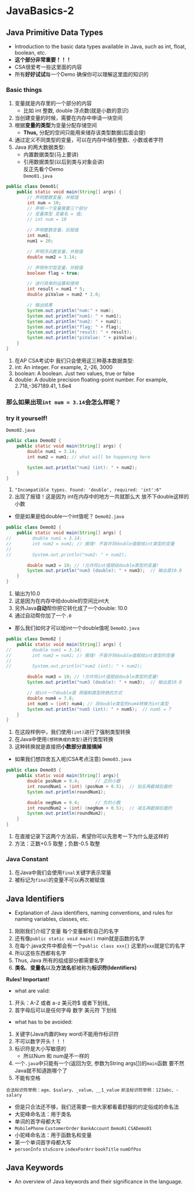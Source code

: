# JavaBasics-2

## Java Primitive Data Types
- Introduction to the basic data types available in Java, such as int, float, boolean, etc.
- **这个部分非常重要！！！**
- CSA很爱考一些这里面的内容
- 所有**好好试试**每一个Demo 确保你可以理解这里面的知识的

### Basic things
1. 变量就是内存里的一个部分的内容
     - 比如 int 整数, double 浮点数(就是小数的意识)
2. 当创建变量的时候，需要在内存中申请一块空间
3. 根据**变量的类型**为变量分配存储空间 
   - **Thus,** 分配的空间只能用来储存该类型数据(后面会提)
4. 通过定义不同类型的变量，可以在内存中储存整数、小数或者字符
5. Java 的两大数据类型:
	- 内置数据类型(马上要讲)
	- 引用数据类型(以后到类与对象会讲)  
反正先看个Demo   
`Demo01.java`
```java
public class Demo01{
    public static void main(String[] args) {
        // 声明整数变量，并赋值
        int num = 10;
        // 声明一个变量需要三个部分
        // 变量类型 变量名 = 值;
        // int num = 10
        
        // 声明整数变量，后赋值
        int num1;
        num1 = 20;

        // 声明浮点数变量，并赋值
        double num2 = 3.14;

        // 声明布尔型变量，并赋值
        boolean flag = true;

        // 进行简单的运算和使用
        int result = num1 * 5;
        double piValue = num2 * 2.0;

        // 输出结果
        System.out.println("num:" + num);
        System.out.println("num1: " + num1);
        System.out.println("num2: " + num2);
        System.out.println("flag: " + flag);
        System.out.println("result: " + result);
        System.out.println("piValue: " + piValue);
    }
}
```
1. 在AP CSA考试中 我们只会使用这三种基本数据类型:
2. int: An integer. For example, 2,-26, 3000 
3. boolean: A boolean. Just two values, true or false 
4. double: A double precision floating-point number. For example, 2.718,-367189.41, 1.6e4

### 那么如果出现`int num = 3.14`会怎么样呢？
### try it yourself!
`Demo02.java`
```java
public class Demo02 {
    public static void main(String[] args) {
        double num1 = 3.14;
        int num2 = num1; // what will be happening here

        System.out.println("num2 (int): " + num2);
    }
}

```
1. `"Incompatible types. Found: 'double', required: 'int':6"`
2. 出现了报错！这是因为 int在内存中的地方一共就那么大 放不下double这样的小数
- 但是如果是给double一个int值呢？
`Demo02.java`
```java
public class Demo02 {
    public static void main(String[] args) {
//        double num1 = 3.14;
//        int num2 = num1; // 报错! 不容许将double值赋给int类型的变量
//
//        System.out.println("num2: " + num2);

        double num3 = 10; // !允许将int值赋给double类型的变量!
        System.out.println("num3 (double): " + num3);  // 输出是10.0
    }
}
```
1. 输出为10.0
2. 这是因为在内存中给double的空间比int大
3. 另外Java**自动**帮你把它转化成了一个double: 10.0
4. 通过自动帮你加了一个`.0`

- 那么我们如何才可以给int一个double值呢
`Demo02.java`
```java
public class Demo02 {
    public static void main(String[] args) {
//        double num1 = 3.14;
//        int num2 = num1; // 报错! 不容许将double值赋给int类型的变量
//
//        System.out.println("num2 (int): " + num2);

        double num3 = 10; // !允许将int值赋给double类型的变量!
        System.out.println("num3 (double): " + num3);  // 输出是10.0

        // 给int一个double值 用强制类型转换的方式
        double num4 = 7.8;
        int num5 = (int) num4; // 将double类型的num4转换为int类型
        System.out.println("num5 (int): " + num5);  // num5 = 7
    }
}
```
1. 在这段样例中，我们使用`(int)`进行了强制类型转换
2. 在Java中使用`(想转换成的类型)`进行类型转换
3. 这种转换就是直接把**小数部分直接搞掉**
- 如果我们想四舍五入呢(CSA考点注意)
`Demo03.java`
```java
public class Demo03 {
    public static void main(String[] args){
        double posNum = 9.4;      // 正的小数
        int roundNum1 = (int) (posNum + 0.5);  // 加五再截掉后面的
        System.out.println(roundNum1);

        double negNum = 9.4;      // 负的小数
        int roundNum2 = (int) (negNum + 0.5);  // 减五再截掉后面的
        System.out.println(roundNum2);
    }
}
```
1. 在直接记录下这两个方法前，希望你可以先思考一下为什么是这样的
2. 方法：正数+0.5 取整；负数-0.5 取整

### Java Constant
1. 在Java中我们会使用`final`关键字表示常量
2. 被标记为`final`的变量不可以再次被赋值

## Java Identifiers
- Explanation of Java identifiers, naming conventions, and rules for naming variables, classes, etc.
1. 刚刚我们介绍了变量 每个变量都有自己的名字
2. 还有像`public static void main()` main就是函数的名字
3. 在每个.java文件中都会有一个`public class xxx{}`
    这里的`xxx`就是它的名字
4. 所以这些东西都有名字
5. Thus, Java 所有的组成部分都需要名字
6. **类名**、**变量名**以及**方法名**都被称为**标识符(Identifiers)**

**Rules! Important!**
- what are valid:
1. 开头：A-Z 或者 a-z 美元符$ 或者下划线_
2. 首字母后可以是任何字母 数字 美元符 下划线

- what has to be avoided:
1. 关键字(Java内置的key word)不能用作标识符 
2. 不可以数字开头！！！
3. 标识符是大小写敏感的
     - 所以Num 和 num是不一样的
4. 一个`.java`中只能有一个(返回为空, 参数为String args[])的`main`函数
    要不然Java就不知道跑哪个了
5. 不能有空格
   
`合法标识符举例：age、$salary、_value、__1_value`
`非法标识符举例：123abc、-salary`

- 但是只合法还不够，我们还需要一些大家都看着舒服的约定俗成的命名法
- 大驼峰命名法：用于类名
- 单词的首字母都大写
- `MobilePhone`
  `CustomerOrder`
  `BankAccount`
  `Demo01`
  `CSADemo01`
- 小驼峰命名法：用于函数名和变量
- 第一个单词首字母都大写
- `personInfo`
  `stuScore`
  `indexForArr`
  `bookTitle`
  `numOfPos`


## Java Keywords
- An overview of Java keywords and their significance in the language.
